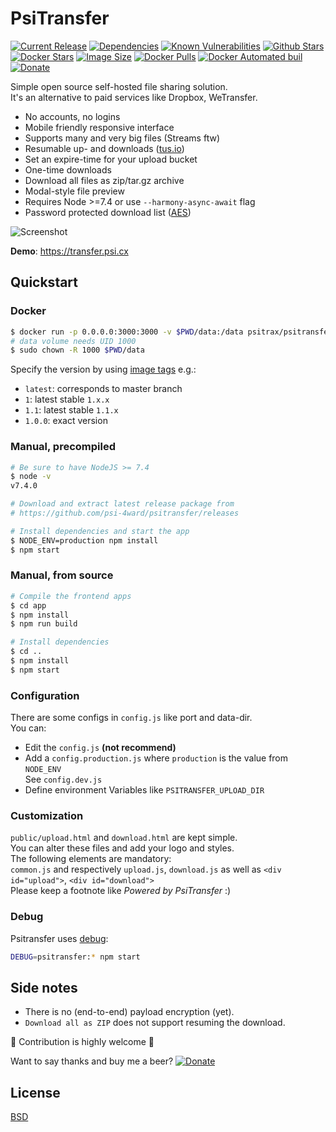 # PsiTransfer

[![Current Release](https://img.shields.io/github/release/psi-4ward/psitransfer.svg)](https://github.com/psi-4ward/psitransfer/releases)
[![Dependencies](https://david-dm.org/psi-4ward/psitransfer.svg)](https://david-dm.org/psi-4ward/psitransfer)
[![Known Vulnerabilities](https://snyk.io/test/github/psi-4ward/psitransfer/badge.svg)](https://snyk.io/test/github/psi-4ward/psitransfer)
[![Github Stars](https://img.shields.io/github/stars/psi-4ward/psitransfer.svg?style=social&label=Star)](https://github.com/psi-4ward/psitransfer)
[![Docker Stars](https://img.shields.io/docker/stars/psitrax/psitransfer.svg)](https://hub.docker.com/r/psitrax/psitransfer/)
[![Image Size](https://images.microbadger.com/badges/image/psitrax/psitransfer.svg)](https://microbadger.com/images/psitrax/psitransfer)
[![Docker Pulls](https://img.shields.io/docker/pulls/psitrax/psitransfer.svg)](https://hub.docker.com/r/psitrax/psitransfer/)
[![Docker Automated buil](https://img.shields.io/docker/automated/psitrax/psitransfer.svg)](https://hub.docker.com/r/psitrax/psitransfer/)
[![Donate](https://img.shields.io/badge/Donate-PayPal-green.svg)](https://www.paypal.com/cgi-bin/webscr?cmd=_s-xclick&hosted_button_id=RTWDCH74TJN54&item_name=psitransfer)

Simple open source self-hosted file sharing solution.  
It's an alternative to paid services like Dropbox, WeTransfer.

* No accounts, no logins
* Mobile friendly responsive interface
* Supports many and very big files (Streams ftw)
* Resumable up- and downloads ([tus.io](https://tus.io))
* Set an expire-time for your upload bucket
* One-time downloads
* Download all files as zip/tar.gz archive
* Modal-style file preview
* Requires Node >=7.4 or use `--harmony-async-await` flag
* Password protected download list ([AES](https://en.wikipedia.org/wiki/Advanced_Encryption_Standard))  

![Screenshot](https://raw.githubusercontent.com/psi-4ward/psitransfer/master/docs/psitransfer.gif)

**Demo**: https://transfer.psi.cx

## Quickstart

### Docker
```bash
$ docker run -p 0.0.0.0:3000:3000 -v $PWD/data:/data psitrax/psitransfer
# data volume needs UID 1000
$ sudo chown -R 1000 $PWD/data 
```

Specify the version by using [image tags](https://hub.docker.com/r/psitrax/psitransfer/tags/) e.g.:
* `latest`: corresponds to master branch
* `1`: latest stable `1.x.x`
* `1.1`: latest stable `1.1.x`
* `1.0.0`: exact version

### Manual, precompiled

```bash
# Be sure to have NodeJS >= 7.4
$ node -v
v7.4.0

# Download and extract latest release package from
# https://github.com/psi-4ward/psitransfer/releases

# Install dependencies and start the app
$ NODE_ENV=production npm install
$ npm start
```

### Manual, from source

```bash
# Compile the frontend apps
$ cd app
$ npm install
$ npm run build

# Install dependencies
$ cd ..
$ npm install
$ npm start
```

### Configuration

There are some configs in `config.js` like port and data-dir.  
You can:
* Edit the `config.js` **(not recommend)**
* Add a `config.production.js` where `production` is the value from `NODE_ENV`  
  See `config.dev.js`
* Define environment Variables like `PSITRANSFER_UPLOAD_DIR`

### Customization

`public/upload.html` and `download.html` are kept simple.  
You can alter these files and add your logo and styles.  
The following elements are mandatory:  
`common.js` and respectively `upload.js`, `download.js` as well as `<div id="upload">`, `<div id="download">`  
Please keep a footnote like *Powered by PsiTransfer* :)

### Debug

Psitransfer uses [debug](https://github.com/visionmedia/debug):

```bash
DEBUG=psitransfer:* npm start
```

## Side notes

* There is no (end-to-end) payload encryption (yet).
* `Download all as ZIP` does not support resuming the download.

:star2: Contribution is highly welcome :metal:

Want to say thanks and buy me a beer? [![Donate](https://img.shields.io/badge/Donate-PayPal-green.svg)](https://www.paypal.com/cgi-bin/webscr?cmd=_s-xclick&hosted_button_id=RTWDCH74TJN54&item_name=psitransfer)


## License

[BSD](LICENSE)
